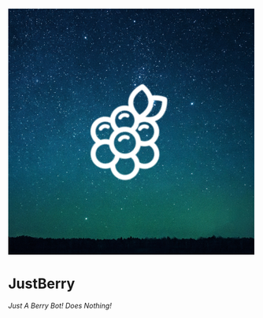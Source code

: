 ![JustBerry](https://github.com/Berry-Foundations/JustBerry/blob/main/JustBerry.png?raw=true)
# JustBerry
*Just A Berry Bot! Does Nothing!*